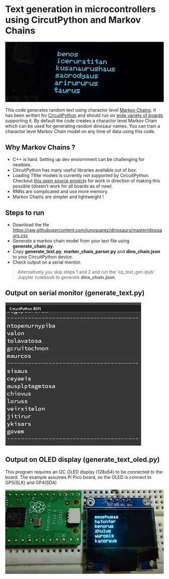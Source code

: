 # Text generation in microcontrollers using CircutPython and  Markov Chains

![](text_gen_title.png)

This code generates random text using charactor level [Markov Chains](https://en.wikipedia.org/wiki/Markov_chain). It has been written for [CircuitPython](https://docs.circuitpython.org/en/latest/README.html) and should run on [wide variety of boards](https://blog.adafruit.com/2019/01/26/circuitpython-is-supported-on-28-boards-and-2-more-that-are-shipping-but-not-in-releases-yet-for-a-total-of-30-different-boards-circuitpython-adafruit-arduino-bwshockley-electronicats-makerd/) supporting it. By default the code creates a charactor level Markov Chain which can be used for generating random dinosaur names. You can train a charactor level Markov Chain model on any time of data  using this code.

## Why Markov Chains ?
- C++ is hard. Setting up dev enviornment can be challenging for newbies.
- CircuitPython has many useful libraries available out of box.
- Loading Tflite models is currently not supported by CircuitPython. Checkout [this open source project](https://github.com/mocleiri/tensorflow-micropython-examples)s for work in direction of making this possible (doesn't work for all boards as of now).
- RNNs are complicated and use more memory.
- Markov Chains are simpler and lightweight !

## Steps to run

- Download the file https://raw.githubusercontent.com/junosuarez/dinosaurs/master/dinosaurs.csv
- Generate a markov chain model from your text file using **generate_chain.py**.  
- Copy **generate_text.py**, **marker_chain_parser.py** and **dino_chain.json** to your CircuitPython device.
- Check output on a serial monitor.

> Alternatively you skip steps 1 and 2 and   run the 'cp_text_gen.ipyb' Jupyter notebook to generate **dino_chain.json**.

## Output on serial monitor (generate_text.py)

![Output on serial monitor](txt_gen_serial_output.png)


## Output on OLED display (generate_text_oled.py)

This program requires an I2C OLED display (128x64) to be connected to the board. The example assumes Pi Pico board, so the OLED is connect to GP5(SLK) and GP4(SDA)

![Pi Pico running circuit python and display random names](pipico_text_generator.png)


